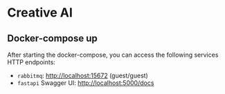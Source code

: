 # Creative AI



## Docker-compose up


After starting the docker-compose, you can access the following services HTTP endpoints:

- `rabbitmq`: [http://localhost:15672](http://localhost:15672) (guest/guest)
- `fastapi` Swagger UI: [http://localhost:5000/docs](http://localhost:5000/docs)